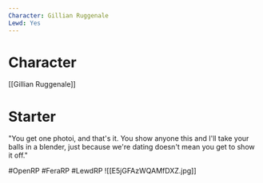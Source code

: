 ```yaml
---
Character: Gillian Ruggenale
Lewd: Yes
---
```

# Character
[[Gillian Ruggenale]]

# Starter
"You get one photoi, and that's it. You show anyone this and I'll take your balls in a blender, just because we're dating  doesn't mean you get to show it off."
 

#OpenRP #FeraRP #LewdRP 
![[E5jGFAzWQAMfDXZ.jpg]]